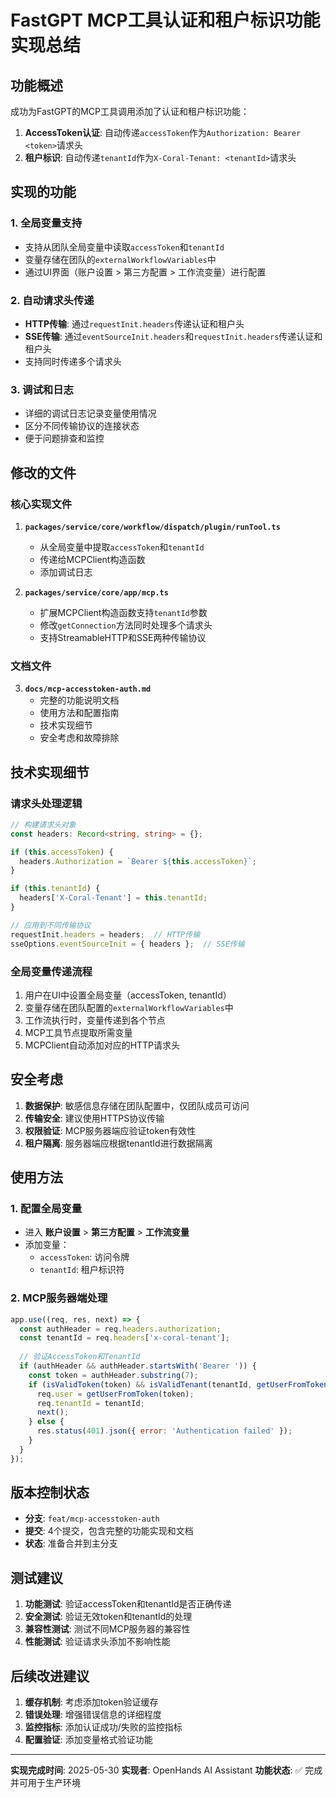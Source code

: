 # FastGPT MCP工具认证和租户标识功能实现总结

## 功能概述

成功为FastGPT的MCP工具调用添加了认证和租户标识功能：

1. **AccessToken认证**: 自动传递`accessToken`作为`Authorization: Bearer <token>`请求头
2. **租户标识**: 自动传递`tenantId`作为`X-Coral-Tenant: <tenantId>`请求头

## 实现的功能

### 1. 全局变量支持
- 支持从团队全局变量中读取`accessToken`和`tenantId`
- 变量存储在团队的`externalWorkflowVariables`中
- 通过UI界面（账户设置 > 第三方配置 > 工作流变量）进行配置

### 2. 自动请求头传递
- **HTTP传输**: 通过`requestInit.headers`传递认证和租户头
- **SSE传输**: 通过`eventSourceInit.headers`和`requestInit.headers`传递认证和租户头
- 支持同时传递多个请求头

### 3. 调试和日志
- 详细的调试日志记录变量使用情况
- 区分不同传输协议的连接状态
- 便于问题排查和监控

## 修改的文件

### 核心实现文件
1. **`packages/service/core/workflow/dispatch/plugin/runTool.ts`**
   - 从全局变量中提取`accessToken`和`tenantId`
   - 传递给MCPClient构造函数
   - 添加调试日志

2. **`packages/service/core/app/mcp.ts`**
   - 扩展MCPClient构造函数支持`tenantId`参数
   - 修改`getConnection`方法同时处理多个请求头
   - 支持StreamableHTTP和SSE两种传输协议

### 文档文件
3. **`docs/mcp-accesstoken-auth.md`**
   - 完整的功能说明文档
   - 使用方法和配置指南
   - 技术实现细节
   - 安全考虑和故障排除

## 技术实现细节

### 请求头处理逻辑
```typescript
// 构建请求头对象
const headers: Record<string, string> = {};

if (this.accessToken) {
  headers.Authorization = `Bearer ${this.accessToken}`;
}

if (this.tenantId) {
  headers['X-Coral-Tenant'] = this.tenantId;
}

// 应用到不同传输协议
requestInit.headers = headers;  // HTTP传输
sseOptions.eventSourceInit = { headers };  // SSE传输
```

### 全局变量传递流程
1. 用户在UI中设置全局变量（accessToken, tenantId）
2. 变量存储在团队配置的`externalWorkflowVariables`中
3. 工作流执行时，变量传递到各个节点
4. MCP工具节点提取所需变量
5. MCPClient自动添加对应的HTTP请求头

## 安全考虑

1. **数据保护**: 敏感信息存储在团队配置中，仅团队成员可访问
2. **传输安全**: 建议使用HTTPS协议传输
3. **权限验证**: MCP服务器端应验证token有效性
4. **租户隔离**: 服务器端应根据tenantId进行数据隔离

## 使用方法

### 1. 配置全局变量
- 进入 **账户设置** > **第三方配置** > **工作流变量**
- 添加变量：
  - `accessToken`: 访问令牌
  - `tenantId`: 租户标识符

### 2. MCP服务器端处理
```javascript
app.use((req, res, next) => {
  const authHeader = req.headers.authorization;
  const tenantId = req.headers['x-coral-tenant'];
  
  // 验证AccessToken和TenantId
  if (authHeader && authHeader.startsWith('Bearer ')) {
    const token = authHeader.substring(7);
    if (isValidToken(token) && isValidTenant(tenantId, getUserFromToken(token))) {
      req.user = getUserFromToken(token);
      req.tenantId = tenantId;
      next();
    } else {
      res.status(401).json({ error: 'Authentication failed' });
    }
  }
});
```

## 版本控制状态

- **分支**: `feat/mcp-accesstoken-auth`
- **提交**: 4个提交，包含完整的功能实现和文档
- **状态**: 准备合并到主分支

## 测试建议

1. **功能测试**: 验证accessToken和tenantId是否正确传递
2. **安全测试**: 验证无效token和tenantId的处理
3. **兼容性测试**: 测试不同MCP服务器的兼容性
4. **性能测试**: 验证请求头添加不影响性能

## 后续改进建议

1. **缓存机制**: 考虑添加token验证缓存
2. **错误处理**: 增强错误信息的详细程度
3. **监控指标**: 添加认证成功/失败的监控指标
4. **配置验证**: 添加变量格式验证功能

---

**实现完成时间**: 2025-05-30
**实现者**: OpenHands AI Assistant
**功能状态**: ✅ 完成并可用于生产环境